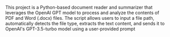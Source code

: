 This project is a Python-based document reader and summarizer that leverages the OpenAI GPT model to process and analyze the contents of PDF and Word (.docx) files. 
The script allows users to input a file path, automatically detects the file type, extracts the text content, and sends it to OpenAI's GPT-3.5-turbo model using a user-provided prompt
